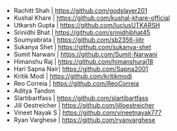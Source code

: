 - Rachitt Shah | https://github.com/godslayer201
- Kushal Khare | https://github.com/kushal-khare-official
- Utkarsh Gupta | https://github.com/luciusUTKARSH
- Srinidhi Bhat | https://github.com/srinidhibhat45
- Soumyabrata | https://github.com/sb2356-iiitr
- Sukanya Shet | https://github.com/sukanya-shet
- Sumit Narwani | https://github.com/Sumit-Narwani
- Himanshu Raj | https://github.com/himanshuraj18
- Hari Sapna Nair| https://github.com/Sapna2001
- Kritik Modi | https://github.com/kritikmodi
- Reo Correia | https://github.com/ReoCorreia
- Aditya Tandon
- Slartibartfass | https://github.com/slartibartfass
- Jill Oestreicher | https://github.com/jilloestreicher
- Vineet Nayak S | https://github.com/vineetnayak777
- Ryan Varghese | https://github.com/ryanvarghese
